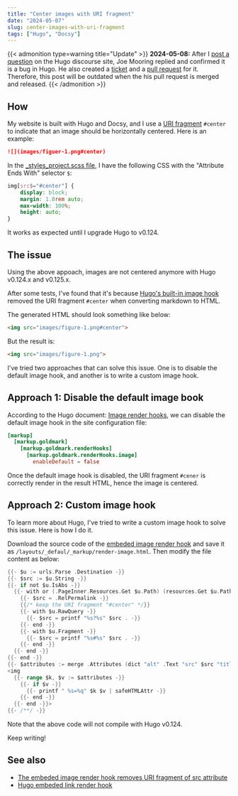 ```yaml
---
title: "Center images with URI fragment"
date: "2024-05-07"
slug: center-images-with-uri-fragment
tags: ["Hugo", "Docsy"]
---
```


{{< admonition type=warning title="Update" >}}
**2024-05-08:** After I [post a question](https://discourse.gohugo.io/t/the-embeded-image-render-hook-removes-uri-fragment-of-src-attribute/49684) on the Hugo discourse site, Joe Mooring replied and confirmed it is a bug in Hugo. He also created a [ticket](https://github.com/gohugoio/hugo/issues/12468) and a [pull request](https://github.com/gohugoio/hugo/pull/12469) for it. Therefore, this post will be outdated when the his pull request is merged and released.
{{< /admonition >}}

## How

My website is built with Hugo and Docsy, and I use a [URI fragment](https://en.wikipedia.org/wiki/URI_fragment) `#center` to indicate that an image should be horizontally centered. Here is an example:

```markdown
![](images/figuer-1.png#center)
```

In the [_styles_project.scss file](https://www.docsy.dev/docs/adding-content/lookandfeel/#project-style-files), I have the following CSS with the "Attribute Ends With" selector `$`:

```css
img[src$="#center"] {
    display: block;
    margin: 1.0rem auto;
    max-width: 100%;
    height: auto;
}
```

It works as expected until I upgrade Hugo to v0.124.

## The issue

Using the above appoach, images are not centered anymore with Hugo v0.124.x and v0.125.x.

After some tests, I've found that it's because [Hugo's built-in image hook](https://gohugo.io/render-hooks/images/) removed the URI fragment `#center` when converting markdown to HTML.

The generated HTML should look something like below:

```HTML
<img src="images/figure-1.png#center">
```

But the result is:

```HTML
<img src="images/figure-1.png">
```

I've tried two approaches that can solve this issue. One is to disable the default image hook, and another is to write a custom image hook.

## Approach 1: Disable the default image book

According to the Hugo document: [Image render hooks](https://gohugo.io/render-hooks/images/), we can disable the default image hook in the site configuration file:

```toml
[markup]
  [markup.goldmark]
    [markup.goldmark.renderHooks]
      [markup.goldmark.renderHooks.image]
        enableDefault = false
```

Once the default image hook is disabled, the URI fragment `#cener` is correctly render in the result HTML, hence the image is centered.

## Approach 2: Custom image hook

To learn more about Hugo, I've tried to write a custom image hook to solve this issue. Here is how I do it.

Download the source code of the [embeded image render hook](https://github.com/gohugoio/hugo/blob/master/tpl/tplimpl/embedded/templates/_default/_markup/render-image.html) and save it as `/layouts/_defaul/_markup/render-image.html`. Then modify the file content as below:

```go {linenos=table, hl_lines=["6-12"]}
{{- $u := urls.Parse .Destination -}}
{{- $src := $u.String -}}
{{- if not $u.IsAbs -}}
  {{- with or (.PageInner.Resources.Get $u.Path) (resources.Get $u.Path) -}}
    {{- $src = .RelPermalink -}}
    {{/* keep the URI fragment "#center" */}}
    {{- with $u.RawQuery -}}
      {{- $src = printf "%s?%s" $src . -}}
    {{- end -}}
    {{- with $u.Fragment -}}
      {{- $src = printf "%s#%s" $src . -}}
    {{- end -}}
  {{- end -}}
{{- end -}}
{{- $attributes := merge .Attributes (dict "alt" .Text "src" $src "title" (.Title | transform.HTMLEscape)) -}}
<img
  {{- range $k, $v := $attributes -}}
    {{- if $v -}}
      {{- printf " %s=%q" $k $v | safeHTMLAttr -}}
    {{- end -}}
  {{- end -}}>
{{- /**/ -}}
```

Note that the above code will not compile with Hugo v0.124.

Keep writing!

## See also

- [The embeded image render hook removes URI fragment of src attribute](https://discourse.gohugo.io/t/the-embeded-image-render-hook-removes-uri-fragment-of-src-attribute/49684)
- [Hugo embeded link render hook](https://github.com/gohugoio/hugo/blob/master/tpl/tplimpl/embedded/templates/_default/_markup/render-link.html)